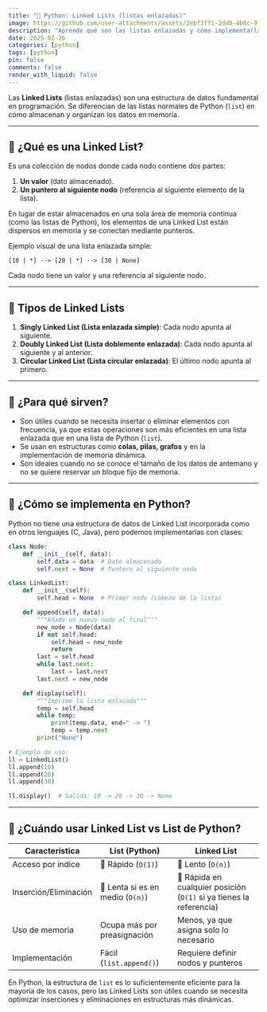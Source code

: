 ```yaml
---
title: "🐍 Python: Linked Lists (listas enlazadas)"
image: https://github.com/user-attachments/assets/2ebf3ff1-2dd0-4b0c-9142-69bd6d5b91c0
description: "Aprende qué son las listas enlazadas y cómo implementarlas en Python. Tutorial paso a paso para crear nodos, insertar elementos al inicio y al final, y recorrer la lista de forma sencilla."
date: 2025-02-26
categories: [python]
tags: [python]
pin: false
comments: false
render_with_liquid: false
---
```


Las **Linked Lists** (listas enlazadas) son una estructura de datos fundamental en programación. Se diferencian de las listas normales de Python (`list`) en cómo almacenan y organizan los datos en memoria.

---

## 📌 ¿Qué es una Linked List?
Es una colección de nodos donde cada nodo contiene dos partes:
1. **Un valor** (dato almacenado).
2. **Un puntero al siguiente nodo** (referencia al siguiente elemento de la lista).

En lugar de estar almacenados en una sola área de memoria continua (como las listas de Python), los elementos de una Linked List están dispersos en memoria y se conectan mediante punteros.

Ejemplo visual de una lista enlazada simple:

```
[10 | *] --> [20 | *] --> [30 | None]
```
Cada nodo tiene un valor y una referencia al siguiente nodo.

---

## 📌 Tipos de Linked Lists
1. **Singly Linked List (Lista enlazada simple)**: Cada nodo apunta al siguiente.
2. **Doubly Linked List (Lista doblemente enlazada)**: Cada nodo apunta al siguiente y al anterior.
3. **Circular Linked List (Lista circular enlazada)**: El último nodo apunta al primero.

---

## 📌 ¿Para qué sirven?
- Son útiles cuando se necesita insertar o eliminar elementos con frecuencia, ya que estas operaciones son más eficientes en una lista enlazada que en una lista de Python (`list`).
- Se usan en estructuras como **colas, pilas, grafos** y en la implementación de memoria dinámica.
- Son ideales cuando no se conoce el tamaño de los datos de antemano y no se quiere reservar un bloque fijo de memoria.

---

## 📌 ¿Cómo se implementa en Python?
Python no tiene una estructura de datos de Linked List incorporada como en otros lenguajes (C, Java), pero podemos implementarlas con clases:

```python
class Node:
    def __init__(self, data):
        self.data = data  # Dato almacenado
        self.next = None  # Puntero al siguiente nodo

class LinkedList:
    def __init__(self):
        self.head = None  # Primer nodo (cabeza de la lista)

    def append(self, data):
        """Añade un nuevo nodo al final"""
        new_node = Node(data)
        if not self.head:
            self.head = new_node
            return
        last = self.head
        while last.next:
            last = last.next
        last.next = new_node

    def display(self):
        """Imprime la lista enlazada"""
        temp = self.head
        while temp:
            print(temp.data, end=" -> ")
            temp = temp.next
        print("None")

# Ejemplo de uso:
ll = LinkedList()
ll.append(10)
ll.append(20)
ll.append(30)

ll.display()  # Salida: 10 -> 20 -> 30 -> None
```

---

## 📌 ¿Cuándo usar Linked List vs List de Python?
| Característica | List (Python) | Linked List |
|-------|--------|---------|
| Acceso por índice | 🚀 Rápido (`O(1)`) | 🐢 Lento (`O(n)`) |
| Inserción/Eliminación | 🐢 Lenta si es en medio (`O(n)`) | 🚀 Rápida en cualquier posición (`O(1)` si ya tienes la referencia) |
| Uso de memoria | Ocupa más por preasignación | Menos, ya que asigna solo lo necesario |
| Implementación | Fácil (`list.append()`) | Requiere definir nodos y punteros |

En Python, la estructura de `list` es lo suficientemente eficiente para la mayoría de los casos, pero las Linked Lists son útiles cuando se necesita optimizar inserciones y eliminaciones en estructuras más dinámicas.
